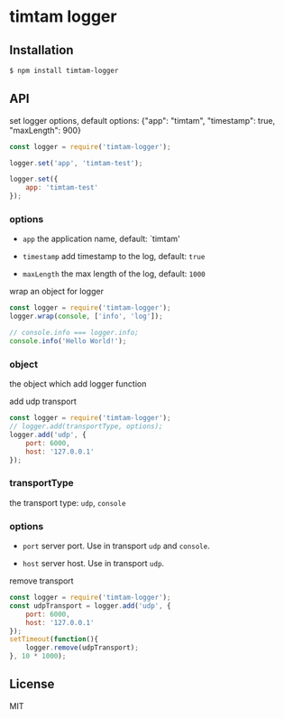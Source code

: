 # timtam logger


## Installation

```bash
$ npm install timtam-logger
```

## API

set logger options, default options: {"app": "timtam", "timestamp": true, "maxLength": 900}

```js
const logger = require('timtam-logger');

logger.set('app', 'timtam-test');

logger.set({
	app: 'timtam-test'
});

```

### options

- `app` the application name, default: `timtam'

- `timestamp` add timestamp to the log, default: `true`

- `maxLength` the max length of the log, default: `1000`

wrap an object for logger

```js
const logger = require('timtam-logger');
logger.wrap(console, ['info', 'log']);

// console.info === logger.info;
console.info('Hello World!');
```

### object

the object which add logger function


add udp transport

```js
const logger = require('timtam-logger');
// logger.add(transportType, options);
logger.add('udp', {
	port: 6000,
	host: '127.0.0.1'
});
```


### transportType

the transport type: `udp`, `console`

### options

- `port` server port. Use in transport `udp` and `console`.

- `host` server host. Use in transport `udp`.


remove transport

```js
const logger = require('timtam-logger');
const udpTransport = logger.add('udp', {
	port: 6000,
	host: '127.0.0.1'
});
setTimeout(function(){
	logger.remove(udpTransport);
}, 10 * 1000);
```



## License

MIT